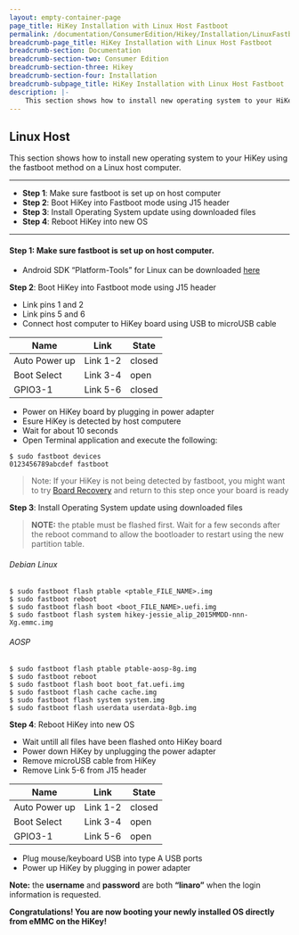 ```yaml
---
layout: empty-container-page
page_title: HiKey Installation with Linux Host Fastboot
permalink: /documentation/ConsumerEdition/Hikey/Installation/LinuxFastboot.md/
breadcrumb-page_title: HiKey Installation with Linux Host Fastboot
breadcrumb-section: Documentation
breadcrumb-section-two: Consumer Edition
breadcrumb-section-three: Hikey
breadcrumb-section-four: Installation
breadcrumb-subpage_title: HiKey Installation with Linux Host Fastboot
description: |-
    This section shows how to install new operating system to your HiKey using the fastboot method on a Linux host computer.
---
```

## Linux Host

This section shows how to install new operating system to your HiKey using the fastboot method on a Linux host computer.

***

- **Step 1**: Make sure fastboot is set up on host computer
- **Step 2**: Boot HiKey into Fastboot mode using J15 header
- **Step 3**: Install Operating System update using downloaded files
- **Step 4**: Reboot HiKey into new OS

***

#### **Step 1**: Make sure fastboot is set up on host computer.

- Android SDK “Platform-Tools” for Linux can be downloaded <a href="https://developer.android.com/studio/releases/platform-tools.html" target="_blank">here</a>

**Step 2**: Boot HiKey into Fastboot mode using J15 header

- Link pins 1 and 2
- Link pins 5 and 6
- Connect host computer to HiKey board using USB to microUSB cable

Name | Link | State
---- | ---- | -----
Auto Power up | Link 1-2 | closed
Boot Select | Link 3-4 | open
GPIO3-1 | Link 5-6 | closed

- Power on HiKey board by plugging in power adapter
- Esure HiKey is detected by host computere
- Wait for about 10 seconds
- Open Terminal application and execute the following:

```shell
$ sudo fastboot devices
0123456789abcdef fastboot
```
>Note: If your HiKey is not being detected by fastboot, you might want to try [Board Recovery](BoardRecovery.md) and return to this step once your board is ready

**Step 3**: Install Operating System update using downloaded files

>**NOTE:** the ptable must be flashed first. Wait for a few seconds after the reboot command to allow the bootloader to restart using the new partition table.

###### Debian Linux

```shell
$ sudo fastboot flash ptable <ptable_FILE_NAME>.img
$ sudo fastboot reboot
$ sudo fastboot flash boot <boot_FILE_NAME>.uefi.img
$ sudo fastboot flash system hikey-jessie_alip_2015MMDD-nnn-Xg.emmc.img
```

###### AOSP

```shell
$ sudo fastboot flash ptable ptable-aosp-8g.img
$ sudo fastboot reboot
$ sudo fastboot flash boot boot_fat.uefi.img
$ sudo fastboot flash cache cache.img
$ sudo fastboot flash system system.img
$ sudo fastboot flash userdata userdata-8gb.img
```

**Step 4**: Reboot HiKey into new OS

- Wait untill all files have been flashed onto HiKey board
- Power down HiKey by unplugging the power adapter
- Remove microUSB cable from HiKey
- Remove Link 5-6 from J15 header

Name | Link | State
---- | ---- | -----
Auto Power up | Link 1-2 | closed
Boot Select | Link 3-4 | open
GPIO3-1 | Link 5-6 | open

- Plug mouse/keyboard USB into type A USB ports
- Power up HiKey by plugging in power adapter


**Note:** the **username** and **password** are both **“linaro”** when the login information is requested.

**Congratulations! You are now booting your newly installed OS directly
from eMMC on the HiKey!**

